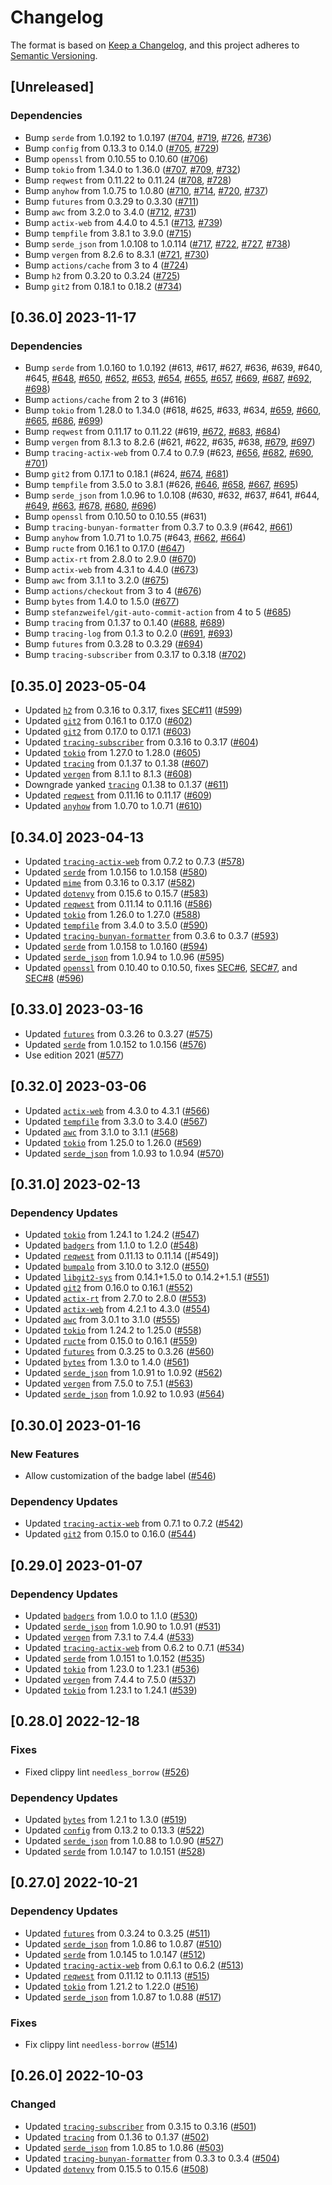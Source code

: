 # Changelog

The format is based on [Keep a Changelog](https://keepachangelog.com/en/1.0.0/),
and this project adheres to [Semantic Versioning](https://semver.org/spec/v2.0.0.html).

## [Unreleased]

### Dependencies
- Bump `serde` from 1.0.192 to 1.0.197 ([#704](https://github.com/vbrandl/hoc/pull/704), [#719](https://github.com/vbrandl/hoc/pull/719), [#726](https://github.com/vbrandl/hoc/pull/726), [#736](https://github.com/vbrandl/hoc/pull/736))
- Bump `config` from 0.13.3 to 0.14.0 ([#705](https://github.com/vbrandl/hoc/pull/705), [#729](https://github.com/vbrandl/hoc/pull/729))
- Bump `openssl` from 0.10.55 to 0.10.60 ([#706](https://github.com/vbrandl/hoc/pull/706))
- Bump `tokio` from 1.34.0 to 1.36.0 ([#707](https://github.com/vbrandl/hoc/pull/707), [#709](https://github.com/vbrandl/hoc/pull/709), [#732](https://github.com/vbrandl/hoc/pull/732))
- Bump `reqwest` from 0.11.22 to 0.11.24 ([#708](https://github.com/vbrandl/hoc/pull/708), [#728](https://github.com/vbrandl/hoc/pull/728))
- Bump `anyhow` from 1.0.75 to 1.0.80 ([#710](https://github.com/vbrandl/hoc/pull/710), [#714](https://github.com/vbrandl/hoc/pull/714), [#720](https://github.com/vbrandl/hoc/pull/720), [#737](https://github.com/vbrandl/hoc/pull/737))
- Bump `futures` from 0.3.29 to 0.3.30 ([#711](https://github.com/vbrandl/hoc/pull/711))
- Bump `awc` from 3.2.0 to 3.4.0 ([#712](https://github.com/vbrandl/hoc/pull/712), [#731](https://github.com/vbrandl/hoc/pull/731))
- Bump `actix-web` from 4.4.0 to 4.5.1 ([#713](https://github.com/vbrandl/hoc/pull/713), [#739](https://github.com/vbrandl/hoc/pull/739))
- Bump `tempfile` from 3.8.1 to 3.9.0 ([#715](https://github.com/vbrandl/hoc/pull/715))
- Bump `serde_json` from 1.0.108 to 1.0.114 ([#717](https://github.com/vbrandl/hoc/pull/717), [#722](https://github.com/vbrandl/hoc/pull/722), [#727](https://github.com/vbrandl/hoc/pull/727), [#738](https://github.com/vbrandl/hoc/pull/738))
- Bump `vergen` from 8.2.6 to 8.3.1 ([#721](https://github.com/vbrandl/hoc/pull/721), [#730](https://github.com/vbrandl/hoc/pull/730))
- Bump `actions/cache` from 3 to 4 ([#724](https://github.com/vbrandl/hoc/pull/724))
- Bump `h2` from 0.3.20 to 0.3.24 ([#725](https://github.com/vbrandl/hoc/pull/725))
- Bump `git2` from 0.18.1 to 0.18.2 ([#734](https://github.com/vbrandl/hoc/pull/734))

## [0.36.0] 2023-11-17
### Dependencies
- Bump `serde` from 1.0.160 to 1.0.192 (#613, #617, #627, #636, #639, #640, #645, [#648](https://github.com/vbrandl/hoc/pull/648), [#650](https://github.com/vbrandl/hoc/pull/650), [#652](https://github.com/vbrandl/hoc/pull/652), [#653](https://github.com/vbrandl/hoc/pull/653), [#654](https://github.com/vbrandl/hoc/pull/654), [#655](https://github.com/vbrandl/hoc/pull/655), [#657](https://github.com/vbrandl/hoc/pull/657), [#669](https://github.com/vbrandl/hoc/pull/669), [#687](https://github.com/vbrandl/hoc/pull/687), [#692](https://github.com/vbrandl/hoc/pull/692), [#698](https://github.com/vbrandl/hoc/pull/698))
- Bump `actions/cache` from 2 to 3 (#616)
- Bump `tokio` from 1.28.0 to 1.34.0 (#618, #625, #633, #634, [#659](https://github.com/vbrandl/hoc/pull/659), [#660](https://github.com/vbrandl/hoc/pull/660), [#665](https://github.com/vbrandl/hoc/pull/665), [#686](https://github.com/vbrandl/hoc/pull/686), [#699](https://github.com/vbrandl/hoc/pull/699))
- Bump `reqwest` from 0.11.17 to 0.11.22 (#619, [#672](https://github.com/vbrandl/hoc/pull/672), [#683](https://github.com/vbrandl/hoc/pull/683), [#684](https://github.com/vbrandl/hoc/pull/684))
- Bump `vergen` from 8.1.3 to 8.2.6 (#621, #622, #635, #638, [#679](https://github.com/vbrandl/hoc/pull/679), [#697](https://github.com/vbrandl/hoc/pull/697))
- Bump `tracing-actix-web` from 0.7.4 to 0.7.9 (#623, [#656](https://github.com/vbrandl/hoc/pull/656), [#682](https://github.com/vbrandl/hoc/pull/682), [#690](https://github.com/vbrandl/hoc/pull/690), [#701](https://github.com/vbrandl/hoc/pull/701))
- Bump `git2` from 0.17.1 to 0.18.1 (#624, [#674](https://github.com/vbrandl/hoc/pull/674), [#681](https://github.com/vbrandl/hoc/pull/681))
- Bump `tempfile` from 3.5.0 to 3.8.1 (#626, [#646](https://github.com/vbrandl/hoc/pull/646), [#658](https://github.com/vbrandl/hoc/pull/658), [#667](https://github.com/vbrandl/hoc/pull/667), [#695](https://github.com/vbrandl/hoc/pull/695))
- Bump `serde_json` from 1.0.96 to 1.0.108 (#630, #632, #637, #641, #644, [#649](https://github.com/vbrandl/hoc/pull/649), [#663](https://github.com/vbrandl/hoc/pull/663), [#678](https://github.com/vbrandl/hoc/pull/678), [#680](https://github.com/vbrandl/hoc/pull/680), [#696](https://github.com/vbrandl/hoc/pull/696))
- Bump `openssl` from 0.10.50 to 0.10.55 (#631)
- Bump `tracing-bunyan-formatter` from 0.3.7 to 0.3.9 (#642, [#661](https://github.com/vbrandl/hoc/pull/661))
- Bump `anyhow` from 1.0.71 to 1.0.75 (#643, [#662](https://github.com/vbrandl/hoc/pull/662), [#664](https://github.com/vbrandl/hoc/pull/664))
- Bump `ructe` from 0.16.1 to 0.17.0 ([#647](https://github.com/vbrandl/hoc/pull/647))
- Bump `actix-rt` from 2.8.0 to 2.9.0 ([#670](https://github.com/vbrandl/hoc/pull/670))
- Bump `actix-web` from 4.3.1 to 4.4.0 ([#673](https://github.com/vbrandl/hoc/pull/673))
- Bump `awc` from 3.1.1 to 3.2.0 ([#675](https://github.com/vbrandl/hoc/pull/675))
- Bump `actions/checkout` from 3 to 4 ([#676](https://github.com/vbrandl/hoc/pull/676))
- Bump `bytes` from 1.4.0 to 1.5.0 ([#677](https://github.com/vbrandl/hoc/pull/677))
- Bump `stefanzweifel/git-auto-commit-action` from 4 to 5 ([#685](https://github.com/vbrandl/hoc/pull/685))
- Bump `tracing` from 0.1.37 to 0.1.40 ([#688](https://github.com/vbrandl/hoc/pull/688), [#689](https://github.com/vbrandl/hoc/pull/689))
- Bump `tracing-log` from 0.1.3 to 0.2.0 ([#691](https://github.com/vbrandl/hoc/pull/691), [#693](https://github.com/vbrandl/hoc/pull/693))
- Bump `futures` from 0.3.28 to 0.3.29 ([#694](https://github.com/vbrandl/hoc/pull/694))
- Bump `tracing-subscriber` from 0.3.17 to 0.3.18 ([#702](https://github.com/vbrandl/hoc/pull/702))


## [0.35.0] 2023-05-04

* Updated [`h2`](https://github.com/hyperium/h2) from 0.3.16 to 0.3.17, fixes [SEC#11] ([#599])
* Updated [`git2`](https://github.com/rust-lang/git2-rs) from 0.16.1 to 0.17.0 ([#602])
* Updated [`git2`](https://github.com/rust-lang/git2-rs) from 0.17.0 to 0.17.1 ([#603])
* Updated [`tracing-subscriber`](https://github.com/tokio-rs/tracing) from 0.3.16 to 0.3.17 ([#604])
* Updated [`tokio`](https://github.com/tokio-rs/tokio) from 1.27.0 to 1.28.0 ([#605])
* Updated [`tracing`](https://github.com/tokio-rs/tracing) from 0.1.37 to 0.1.38 ([#607])
* Updated [`vergen`](https://github.com/rustyhorde/vergen) from 8.1.1 to 8.1.3 ([#608])
* Downgrade yanked [`tracing`](https://github.com/tokio-rs/tracing) 0.1.38 to 0.1.37 ([#611])
* Updated [`reqwest`](https://github.com/seanmonstar/reqwest) from 0.11.16 to 0.11.17 ([#609])
* Updated [`anyhow`](https://github.com/dtolnay/anyhow) from 1.0.70 to 1.0.71 ([#610])

[#599]: https://github.com/vbrandl/hoc/pull/599
[#602]: https://github.com/vbrandl/hoc/pull/602
[#603]: https://github.com/vbrandl/hoc/pull/603
[#604]: https://github.com/vbrandl/hoc/pull/604
[#605]: https://github.com/vbrandl/hoc/pull/605
[#607]: https://github.com/vbrandl/hoc/pull/607
[#608]: https://github.com/vbrandl/hoc/pull/608
[#611]: https://github.com/vbrandl/hoc/pull/611
[#609]: https://github.com/vbrandl/hoc/pull/609
[#610]: https://github.com/vbrandl/hoc/pull/610

[SEC#11]: https://github.com/vbrandl/hoc/security/dependabot/11


## [0.34.0] 2023-04-13

* Updated [`tracing-actix-web`](https://github.com/LukeMathWalker/tracing-actix-web) from 0.7.2 to 0.7.3 ([#578])
* Updated [`serde`](https://github.com/serde-rs/serde) from 1.0.156 to 1.0.158 ([#580])
* Updated [`mime`](https://github.com/hyperium/mime) from 0.3.16 to 0.3.17 ([#582])
* Updated [`dotenvy`](https://github.com/allan2/dotenvy) from 0.15.6 to 0.15.7 ([#583])
* Updated [`reqwest`](https://github.com/seanmonstar/reqwest) from 0.11.14 to 0.11.16 ([#586])
* Updated [`tokio`](https://github.com/tokio-rs/tokio) from 1.26.0 to 1.27.0 ([#588])
* Updated [`tempfile`](https://github.com/Stebalien/tempfile) from 3.4.0 to 3.5.0 ([#590])
* Updated [`tracing-bunyan-formatter`](https://github.com/LukeMathWalker/tracing-bunyan-formatter) from 0.3.6 to 0.3.7 ([#593])
* Updated [`serde`](https://github.com/serde-rs/serde) from 1.0.158 to 1.0.160 ([#594])
* Updated [`serde_json`](https://github.com/serde-rs/json) from 1.0.94 to 1.0.96 ([#595])
* Updated [`openssl`](https://github.com/sfackler/rust-openssl) from 0.10.40 to 0.10.50, fixes [SEC#6], [SEC#7], and [SEC#8] ([#596])

[#578]: https://github.com/vbrandl/hoc/pull/578
[#580]: https://github.com/vbrandl/hoc/pull/580
[#582]: https://github.com/vbrandl/hoc/pull/582
[#583]: https://github.com/vbrandl/hoc/pull/583
[#586]: https://github.com/vbrandl/hoc/pull/586
[#588]: https://github.com/vbrandl/hoc/pull/588
[#590]: https://github.com/vbrandl/hoc/pull/590
[#593]: https://github.com/vbrandl/hoc/pull/593
[#594]: https://github.com/vbrandl/hoc/pull/594
[#595]: https://github.com/vbrandl/hoc/pull/595
[#596]: https://github.com/vbrandl/hoc/pull/596

[SEC#6]: https://github.com/vbrandl/hoc/security/dependabot/6
[SEC#7]: https://github.com/vbrandl/hoc/security/dependabot/7
[SEC#8]: https://github.com/vbrandl/hoc/security/dependabot/8


## [0.33.0] 2023-03-16

* Updated [`futures`](https://github.com/rust-lang/futures-rs) from 0.3.26 to 0.3.27 ([#575])
* Updated [`serde`](https://github.com/serde-rs/serde) from 1.0.152 to 1.0.156 ([#576])
* Use edition 2021 ([#577])


[#575]: https://github.com/vbrandl/hoc/pull/575
[#576]: https://github.com/vbrandl/hoc/pull/576
[#577]: https://github.com/vbrandl/hoc/pull/577


## [0.32.0] 2023-03-06

* Updated [`actix-web`](https://github.com/actix/actix-web) from 4.3.0 to 4.3.1 ([#566])
* Updated [`tempfile`](https://github.com/Stebalien/tempfile) from 3.3.0 to 3.4.0 ([#567])
* Updated [`awc`](https://github.com/actix/actix-web) from 3.1.0 to 3.1.1 ([#568])
* Updated [`tokio`](https://github.com/tokio-rs/tokio) from 1.25.0 to 1.26.0 ([#569])
* Updated [`serde_json`](https://github.com/serde-rs/json) from 1.0.93 to 1.0.94 ([#570])

[#566]: https://github.com/vbrandl/hoc/pull/566
[#567]: https://github.com/vbrandl/hoc/pull/567
[#568]: https://github.com/vbrandl/hoc/pull/568
[#569]: https://github.com/vbrandl/hoc/pull/569
[#570]: https://github.com/vbrandl/hoc/pull/570


## [0.31.0] 2023-02-13

### Dependency Updates

* Updated [`tokio`](https://github.com/tokio-rs/tokio) from 1.24.1 to 1.24.2 ([#547])
* Updated [`badgers`](https://github.com/vbrandl/badgers) from 1.1.0 to 1.2.0 ([#548])
* Updated [`reqwest`](https://github.com/seanmonstar/reqwest) from 0.11.13 to 0.11.14 ([#549])
* Updated [`bumpalo`](https://github.com/fitzgen/bumpalo) from 3.10.0 to 3.12.0 ([#550])
* Updated [`libgit2-sys`](https://github.com/rust-lang/git2-rs) from 0.14.1+1.5.0 to 0.14.2+1.5.1 ([#551])
* Updated [`git2`](https://github.com/rust-lang/git2-rs) from 0.16.0 to 0.16.1 ([#552])
* Updated [`actix-rt`](https://github.com/actix/actix-net) from 2.7.0 to 2.8.0 ([#553])
* Updated [`actix-web`](https://github.com/actix/actix-web) from 4.2.1 to 4.3.0 ([#554])
* Updated [`awc`](https://github.com/actix/actix-web) from 3.0.1 to 3.1.0 ([#555])
* Updated [`tokio`](https://github.com/tokio-rs/tokio) from 1.24.2 to 1.25.0 ([#558])
* Updated [`ructe`](https://github.com/kaj/ructe) from 0.15.0 to 0.16.1 ([#559])
* Updated [`futures`](https://github.com/rust-lang/futures-rs) from 0.3.25 to 0.3.26 ([#560])
* Updated [`bytes`](https://github.com/tokio-rs/bytes) from 1.3.0 to 1.4.0 ([#561])
* Updated [`serde_json`](https://github.com/serde-rs/json) from 1.0.91 to 1.0.92 ([#562])
* Updated [`vergen`](https://github.com/rustyhorde/vergen) from 7.5.0 to 7.5.1 ([#563])
* Updated [`serde_json`](https://github.com/serde-rs/json) from 1.0.92 to 1.0.93 ([#564])

[#547]: https://github.com/vbrandl/hoc/pull/547
[#548]: https://github.com/vbrandl/hoc/pull/548
[#550]: https://github.com/vbrandl/hoc/pull/550
[#551]: https://github.com/vbrandl/hoc/pull/551
[#552]: https://github.com/vbrandl/hoc/pull/552
[#553]: https://github.com/vbrandl/hoc/pull/553
[#554]: https://github.com/vbrandl/hoc/pull/554
[#555]: https://github.com/vbrandl/hoc/pull/555
[#558]: https://github.com/vbrandl/hoc/pull/558
[#559]: https://github.com/vbrandl/hoc/pull/559
[#560]: https://github.com/vbrandl/hoc/pull/560
[#561]: https://github.com/vbrandl/hoc/pull/561
[#562]: https://github.com/vbrandl/hoc/pull/562
[#563]: https://github.com/vbrandl/hoc/pull/563
[#564]: https://github.com/vbrandl/hoc/pull/564


## [0.30.0] 2023-01-16

### New Features

* Allow customization of the badge label ([#546])

### Dependency Updates

* Updated [`tracing-actix-web`](https://github.com/LukeMathWalker/tracing-actix-web) from 0.7.1 to 0.7.2 ([#542])
* Updated [`git2`](https://github.com/rust-lang/git2-rs) from 0.15.0 to 0.16.0 ([#544])


[#542]: https://github.com/vbrandl/hoc/pull/542
[#544]: https://github.com/vbrandl/hoc/pull/544
[#546]: https://github.com/vbrandl/hoc/pull/546

## [0.29.0] 2023-01-07

### Dependency Updates

* Updated [`badgers`](https://github.com/vbrandl/badgers) from 1.0.0 to 1.1.0 ([#530])
* Updated [`serde_json`](https://github.com/serde-rs/json) from 1.0.90 to 1.0.91 ([#531])
* Updated [`vergen`](https://github.com/rustyhorde/vergen) from 7.3.1 to 7.4.4 ([#533])
* Updated [`tracing-actix-web`](https://github.com/LukeMathWalker/tracing-actix-web) from 0.6.2 to 0.7.1 ([#534])
* Updated [`serde`](https://github.com/serde-rs/serde) from 1.0.151 to 1.0.152 ([#535])
* Updated [`tokio`](https://github.com/tokio-rs/tokio) from 1.23.0 to 1.23.1 ([#536])
* Updated [`vergen`](https://github.com/rustyhorde/vergen) from 7.4.4 to 7.5.0 ([#537])
* Updated [`tokio`](https://github.com/tokio-rs/tokio) from 1.23.1 to 1.24.1 ([#539])

[#530]: https://github.com/vbrandl/hoc/pull/530
[#531]: https://github.com/vbrandl/hoc/pull/531
[#533]: https://github.com/vbrandl/hoc/pull/533
[#534]: https://github.com/vbrandl/hoc/pull/534
[#535]: https://github.com/vbrandl/hoc/pull/535
[#536]: https://github.com/vbrandl/hoc/pull/536
[#537]: https://github.com/vbrandl/hoc/pull/537
[#539]: https://github.com/vbrandl/hoc/pull/539

## [0.28.0] 2022-12-18

### Fixes

* Fixed clippy lint `needless_borrow` ([#526])

### Dependency Updates

* Updated [`bytes`](https://github.com/tokio-rs/bytes) from 1.2.1 to 1.3.0 ([#519])
* Updated [`config`](https://github.com/mehcode/config-rs) from 0.13.2 to 0.13.3 ([#522])
* Updated [`serde_json`](https://github.com/serde-rs/json) from 1.0.88 to 1.0.90 ([#527])
* Updated [`serde`](https://github.com/serde-rs/serde) from 1.0.147 to 1.0.151 ([#528])

[#519]: https://github.com/vbrandl/hoc/pull/519
[#522]: https://github.com/vbrandl/hoc/pull/522
[#526]: https://github.com/vbrandl/hoc/pull/526
[#527]: https://github.com/vbrandl/hoc/pull/527
[#528]: https://github.com/vbrandl/hoc/pull/528

## [0.27.0] 2022-10-21

### Dependency Updates

* Updated [`futures`](https://github.com/rust-lang/futures-rs) from 0.3.24 to 0.3.25 ([#511])
* Updated [`serde_json`](https://github.com/serde-rs/json) from 1.0.86 to 1.0.87 ([#510])
* Updated [`serde`](https://github.com/serde-rs/serde) from 1.0.145 to 1.0.147 ([#512])
* Updated [`tracing-actix-web`](https://github.com/LukeMathWalker/tracing-actix-web) from 0.6.1 to 0.6.2 ([#513])
* Updated [`reqwest`](https://github.com/seanmonstar/reqwest) from 0.11.12 to 0.11.13 ([#515])
* Updated [`tokio`](https://github.com/tokio-rs/tokio) from 1.21.2 to 1.22.0 ([#516])
* Updated [`serde_json`](https://github.com/serde-rs/json) from 1.0.87 to 1.0.88 ([#517])


### Fixes

* Fix clippy lint `needless-borrow` ([#514])

[#511]: https://github.com/vbrandl/hoc/pull/511
[#510]: https://github.com/vbrandl/hoc/pull/510
[#512]: https://github.com/vbrandl/hoc/pull/512
[#513]: https://github.com/vbrandl/hoc/pull/513
[#514]: https://github.com/vbrandl/hoc/pull/514
[#515]: https://github.com/vbrandl/hoc/pull/515
[#516]: https://github.com/vbrandl/hoc/pull/516
[#517]: https://github.com/vbrandl/hoc/pull/517


## [0.26.0] 2022-10-03

### Changed

* Updated [`tracing-subscriber`](https://github.com/tokio-rs/tracing) from 0.3.15 to 0.3.16 ([#501])
* Updated [`tracing`](https://github.com/tokio-rs/tracing) from 0.1.36 to 0.1.37 ([#502])
* Updated [`serde_json`](https://github.com/serde-rs/json) from 1.0.85 to 1.0.86 ([#503])
* Updated [`tracing-bunyan-formatter`](https://github.com/LukeMathWalker/tracing-bunyan-formatter) from 0.3.3 to 0.3.4 ([#504])
* Updated [`dotenvy`](https://github.com/allan2/dotenvy) from 0.15.5 to 0.15.6 ([#508])

[#501]: https://github.com/vbrandl/hoc/pull/501
[#502]: https://github.com/vbrandl/hoc/pull/502
[#503]: https://github.com/vbrandl/hoc/pull/503
[#504]: https://github.com/vbrandl/hoc/pull/504
[#508]: https://github.com/vbrandl/hoc/pull/508
